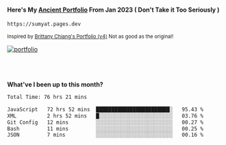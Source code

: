 #### Here's My [Ancient Portfolio](https://sumyat.pages.dev) From Jan 2023 ( Don't Take it Too Seriously ) 
````bash
https://sumyat.pages.dev 
````

<sub>Inspired by [Brittany Chiang's Portfolio (v4)](https://v4.brittanychiang.com/) Not as good as the original!</sub>


<a href='https://sumyat.pages.dev/'>
    <img src='https://github.com/sumyat-aung/sumyat-aung/assets/108873224/c9b4f2be-c585-4dd3-84e1-692c3854a6d8' alt='portfolio' align='center' />
</a>


<br />
<br />


<br />
<br />

**What've I been up to this month?**

<!--START_SECTION:waka-->

```txt
Total Time: 76 hrs 21 mins

JavaScript   72 hrs 52 mins  ████████████████████████░   95.43 %
XML          2 hrs 52 mins   █░░░░░░░░░░░░░░░░░░░░░░░░   03.76 %
Git Config   12 mins         ░░░░░░░░░░░░░░░░░░░░░░░░░   00.27 %
Bash         11 mins         ░░░░░░░░░░░░░░░░░░░░░░░░░   00.25 %
JSON         7 mins          ░░░░░░░░░░░░░░░░░░░░░░░░░   00.16 %
```

<!--END_SECTION:waka-->




